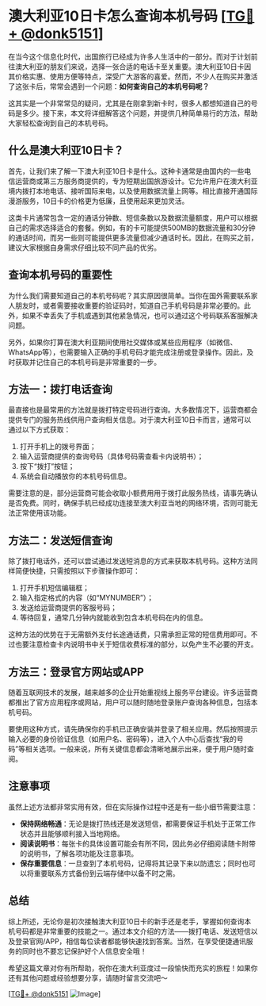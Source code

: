 # 澳大利亚10日卡怎么查询本机号码 [[TG💪+ @donk5151](https://t.me/s/donk5151)]

在当今这个信息化时代，出国旅行已经成为许多人生活中的一部分。而对于计划前往澳大利亚的朋友们来说，选择一张合适的电话卡至关重要。澳大利亚10日卡因其价格实惠、使用方便等特点，深受广大游客的喜爱。然而，不少人在购买并激活了这张卡后，常常会遇到一个问题：**如何查询自己的本机号码呢？**

这其实是一个非常常见的疑问，尤其是在刚拿到新卡时，很多人都想知道自己的号码是多少。接下来，本文将详细解答这个问题，并提供几种简单易行的方法，帮助大家轻松查询到自己的本机号码。

## 什么是澳大利亚10日卡？

首先，让我们来了解一下澳大利亚10日卡是什么。这种卡通常是由国内的一些电信运营商或第三方服务商提供的，专为短期出国旅游设计。它允许用户在澳大利亚境内拨打本地电话、接听国际来电，以及使用数据流量上网等。相比直接开通国际漫游服务，10日卡的价格更为低廉，且使用起来更加灵活。

这类卡片通常包含一定的通话分钟数、短信条数以及数据流量额度，用户可以根据自己的需求选择适合的套餐。例如，有的卡可能提供500MB的数据流量和30分钟的通话时间，而另一些则可能提供更多流量但减少通话时长。因此，在购买之前，建议大家根据自身需求仔细比较不同产品的优劣。

## 查询本机号码的重要性

为什么我们需要知道自己的本机号码呢？其实原因很简单。当你在国外需要联系家人朋友时，或者需要接收重要的验证码时，知道自己手机号码是非常必要的。此外，如果不幸丢失了手机或遇到其他紧急情况，也可以通过这个号码联系客服解决问题。

另外，如果你打算在澳大利亚期间使用社交媒体或某些应用程序（如微信、WhatsApp等），也需要输入正确的手机号码才能完成注册或登录操作。因此，及时获取并记住自己的本机号码是非常重要的一步。

## 方法一：拨打电话查询

最直接也是最常用的方法就是拨打特定号码进行查询。大多数情况下，运营商都会提供专门的服务热线供用户查询相关信息。对于澳大利亚10日卡而言，通常可以通过以下方式获取：

1. 打开手机上的拨号界面；
2. 输入运营商提供的查询号码（具体号码需查看卡内说明书）；
3. 按下“拨打”按钮；
4. 系统会自动播放你的本机号码信息。

需要注意的是，部分运营商可能会收取小额费用用于拨打此服务热线，请事先确认是否免费。同时，确保手机已经成功连接至澳大利亚当地的网络环境，否则可能无法正常使用该功能。

## 方法二：发送短信查询

除了拨打电话外，还可以尝试通过发送短消息的方式来获取本机号码。这种方法同样简便快捷，只需按照以下步骤操作即可：

1. 打开手机短信编辑框；
2. 输入指定格式的内容（如“MYNUMBER”）；
3. 发送给运营商提供的客服号码；
4. 等待回复，通常几分钟内就能收到包含本机号码在内的信息。

这种方法的优势在于无需额外支付长途通话费，只需承担正常的短信费用即可。不过也要注意检查卡内说明书中关于短信收费标准的部分，以免产生不必要的开支。

## 方法三：登录官方网站或APP

随着互联网技术的发展，越来越多的企业开始重视线上服务平台建设。许多运营商都推出了官方应用程序或网站，用户可以随时随地登录账户查询各种信息，包括本机号码。

要使用这种方式，请先确保你的手机已正确安装并登录了相关应用。然后按照提示输入必要的身份验证信息（如用户名、密码等），进入个人中心后查找“我的号码”等相关选项。一般来说，所有关键信息都会清晰地展示出来，便于用户随时查阅。

## 注意事项

虽然上述方法都非常实用有效，但在实际操作过程中还是有一些小细节需要注意：

- **保持网络畅通**：无论是拨打热线还是发送短信，都需要保证手机处于正常工作状态并且能够顺利接入当地网络。
- **阅读说明书**：每张卡的具体设置可能会有所不同，因此务必仔细阅读随卡附带的说明书，了解各项功能及注意事项。
- **保存重要信息**：一旦查到了本机号码，记得将其记录下来以防遗忘；同时也可以将重要联系方式备份到云端存储中以备不时之需。

## 总结

综上所述，无论你是初次接触澳大利亚10日卡的新手还是老手，掌握如何查询本机号码都是非常重要的技能之一。通过本文介绍的方法——拨打电话、发送短信以及登录官网/APP，相信每位读者都能够快速找到答案。当然，在享受便捷通讯服务的同时也不要忘记保护好个人信息安全哦！

希望这篇文章对你有所帮助，祝你在澳大利亚度过一段愉快而充实的旅程！如果你还有其他问题或经验想要分享，请随时留言交流吧～

[[TG💪+ @donk5151](https://t.me/s/donk5151) ![Image](https://i.postimg.cc/rwNCRYN7/Snipaste-2025-04-30-17-27-05.png)]